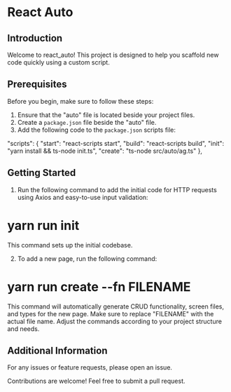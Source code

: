 # React Auto

## Introduction

Welcome to react_auto! This project is designed to help you scaffold new code quickly using a custom script.

## Prerequisites

Before you begin, make sure to follow these steps:

1. Ensure that the "auto" file is located beside your project files.
2. Create a `package.json` file beside the "auto" file.
3. Add the following code to the `package.json` scripts file:

"scripts": {
  "start": "react-scripts start",
  "build": "react-scripts build",
  "init": "yarn install && ts-node init.ts",
  "create": "ts-node src/auto/ag.ts"
},

## Getting Started

1. Run the following command to add the initial code for HTTP requests using Axios and easy-to-use input validation:
# yarn run init
This command sets up the initial codebase.

2. To add a new page, run the following command:
# yarn run create --fn FILENAME
This command will automatically generate CRUD functionality, screen files, and types for the new page.
Make sure to replace "FILENAME"  with the actual file name. Adjust the commands according to your project structure and needs.

## Additional Information

For any issues or feature requests, please open an issue.

Contributions are welcome! Feel free to submit a pull request.
